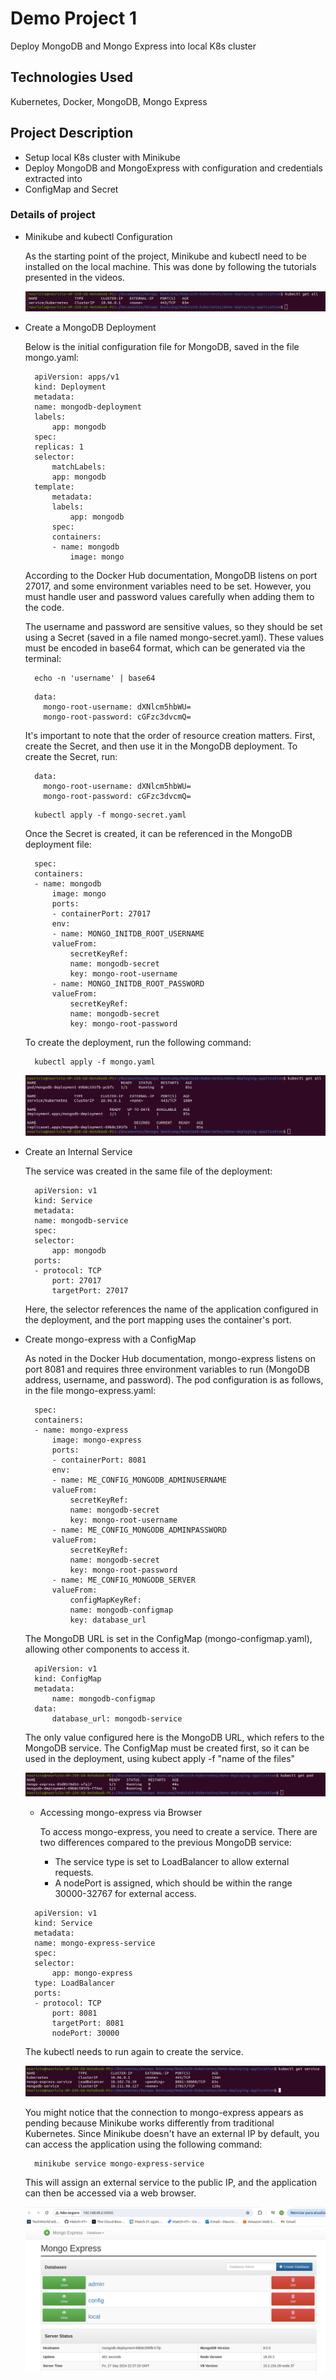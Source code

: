 # Demo Project 1

Deploy MongoDB and Mongo Express into local K8s cluster

## Technologies Used

Kubernetes, Docker, MongoDB, Mongo Express

## Project Description

- Setup local K8s cluster with Minikube
- Deploy MongoDB and MongoExpress with configuration and credentials extracted into
- ConfigMap and Secret

### Details of project

- Minikube and kubectl Configuration

  As the starting point of the project, Minikube and kubectl need to be installed on the local machine. This was done by following the tutorials presented in the videos.  

  ![Diagram](./images/k8s-project1-1.png)

- Create a MongoDB Deployment

  Below is the initial configuration file for MongoDB, saved in the file mongo.yaml:

  ```
    apiVersion: apps/v1
    kind: Deployment
    metadata:
    name: mongodb-deployment
    labels:
        app: mongodb
    spec:
    replicas: 1
    selector:
        matchLabels:
        app: mongodb
    template:
        metadata:
        labels:
            app: mongodb
        spec:
        containers:
        - name: mongodb
            image: mongo
  ```

  According to the Docker Hub documentation, MongoDB listens on port 27017, and some environment variables need to be set. However, you must handle user and password values carefully when adding them to the code.

  The username and password are sensitive values, so they should be set using a Secret (saved in a file named mongo-secret.yaml). These values must be encoded in base64 format, which can be generated via the terminal:

  ```
    echo -n 'username' | base64
  ```

  ```
    data:
      mongo-root-username: dXNlcm5hbWU=
      mongo-root-password: cGFzc3dvcmQ=
  ```

  It's important to note that the order of resource creation matters. First, create the Secret, and then use it in the MongoDB deployment. To create the Secret, run:

  ```
    data:
      mongo-root-username: dXNlcm5hbWU=
      mongo-root-password: cGFzc3dvcmQ=
  ```

  ```
    kubectl apply -f mongo-secret.yaml
  ```
  Once the Secret is created, it can be referenced in the MongoDB deployment file:

  ```
    spec:
    containers:
    - name: mongodb
        image: mongo
        ports:
        - containerPort: 27017
        env:
        - name: MONGO_INITDB_ROOT_USERNAME
        valueFrom:
            secretKeyRef:
            name: mongodb-secret
            key: mongo-root-username
        - name: MONGO_INITDB_ROOT_PASSWORD
        valueFrom:
            secretKeyRef:
            name: mongodb-secret
            key: mongo-root-password  
  ```
  To create the deployment, run the following command:

  ```
    kubectl apply -f mongo.yaml
  ```
  ![Diagram](./images/k8s-project1-2.png)

- Create an Internal Service

  The service was created in the same file of the deployment:

  ```
    apiVersion: v1
    kind: Service
    metadata:
    name: mongodb-service
    spec:
    selector:
        app: mongodb
    ports:
    - protocol: TCP
        port: 27017
        targetPort: 27017
  ```
  Here, the selector references the name of the application configured in the deployment, and the port mapping uses the container's port.

- Create mongo-express with a ConfigMap

  As noted in the Docker Hub documentation, mongo-express listens on port 8081 and requires three environment variables to run (MongoDB address, username, and password). The pod configuration is as follows, in the file mongo-express.yaml:

  ```
    spec:
    containers:
    - name: mongo-express
        image: mongo-express
        ports:
        - containerPort: 8081
        env:
        - name: ME_CONFIG_MONGODB_ADMINUSERNAME
        valueFrom:
            secretKeyRef:
            name: mongodb-secret
            key: mongo-root-username
        - name: ME_CONFIG_MONGODB_ADMINPASSWORD
        valueFrom:
            secretKeyRef:
            name: mongodb-secret
            key: mongo-root-password
        - name: ME_CONFIG_MONGODB_SERVER
        valueFrom:
            configMapKeyRef:
            name: mongodb-configmap
            key: database_url
  ```
  The MongoDB URL is set in the ConfigMap (mongo-configmap.yaml), allowing other components to access it.

  ```
    apiVersion: v1
    kind: ConfigMap
    metadata:
        name: mongodb-configmap
    data:
        database_url: mongodb-service  
  ```
  The only value configured here is the MongoDB URL, which refers to the MongoDB service. The ConfigMap must be created first, so it can be used in the deployment, using kubect apply -f "name of the files"

  ![Diagram](./images/k8s-project1-3.png)

  - Accessing mongo-express via Browser

    To access mongo-express, you need to create a service. There are two differences compared to the previous MongoDB service: 
      - The service type is set to LoadBalancer to allow external requests.
      - A nodePort is assigned, which should be within the range 30000-32767 for external access.

  ```
    apiVersion: v1
    kind: Service
    metadata:
    name: mongo-express-service
    spec:
    selector:
        app: mongo-express
    type: LoadBalancer
    ports:
    - protocol: TCP
        port: 8081
        targetPort: 8081
        nodePort: 30000 
  ```
  The kubectl needs to run again to create the service. 

  ![Diagram](./images/k8s-project1-4.png)

  You might notice that the connection to mongo-express appears as pending because Minikube works differently from traditional Kubernetes. Since Minikube doesn't have an external IP by default, you can access the application using the following command:

  ```
    minikube service mongo-express-service
  ```
  This will assign an external service to the public IP, and the application can then be accessed via a web browser.

  ![Diagram](./images/k8s-project1-5.png)


